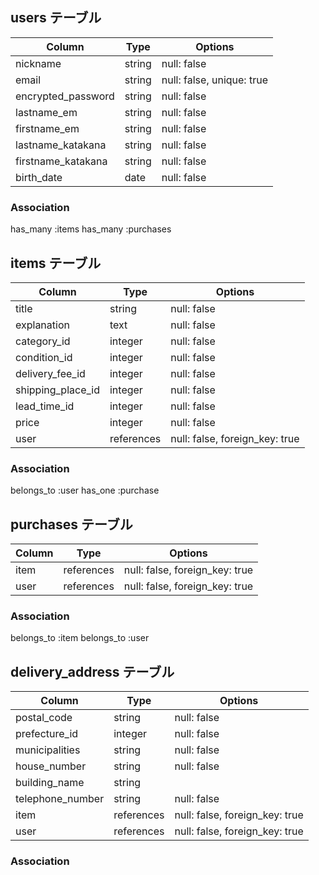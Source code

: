 ## users テーブル

| Column             | Type    | Options                   |
| ------------------ | ------- | ------------------------- |
| nickname           | string  | null: false               |
| email              | string  | null: false, unique: true |
| encrypted_password | string  | null: false               |
| lastname_em        | string  | null: false               |
| firstname_em       | string  | null: false               |
| lastname_katakana  | string  | null: false               |
| firstname_katakana | string  | null: false               |
| birth_date         | date    | null: false               |

### Association

  has_many :items
  has_many :purchases



## items テーブル

| Column              | Type       | Options                        |
| ------------------- | ---------- | ------------------------------ |
| title               | string     | null: false                    |
| explanation         | text       | null: false                    |
| category_id         | integer    | null: false                    |
| condition_id        | integer    | null: false                    |
| delivery_fee_id     | integer    | null: false                    |
| shipping_place_id   | integer    | null: false                    |
| lead_time_id        | integer    | null: false                    |
| price               | integer    | null: false                    |
| user                | references | null: false, foreign_key: true |

### Association

  belongs_to :user
  has_one :purchase



## purchases テーブル

| Column           | Type       | Options                        |
| ---------------- | ---------- | ------------------------------ |
| item             | references | null: false, foreign_key: true |
| user             | references | null: false, foreign_key: true |

### Association
  belongs_to :item
  belongs_to :user



## delivery_address テーブル

| Column             | Type       | Options                        |
| ------------------ | ---------- | ------------------------------ |
| postal_code        | string     | null: false                    |
| prefecture_id      | integer    | null: false                    |
| municipalities     | string     | null: false                    |
| house_number       | string     | null: false                    |
| building_name      | string     |                                |
| telephone_number   | string     | null: false                    |
| item               | references | null: false, foreign_key: true |
| user               | references | null: false, foreign_key: true |

### Association
